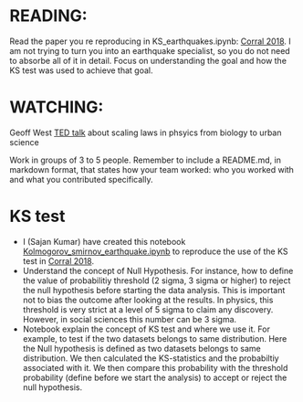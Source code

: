# READING: 
Read the paper you re reproducing in KS_earthquakes.ipynb: [Corral 2018](https://arxiv.org/pdf/0910.0055.pdf).
I am not trying to turn you into an earthquake specialist, so you do not need to absorbe all of it in detail. Focus on understanding the goal and how the KS test was used to achieve that goal. 

# WATCHING: 
Geoff West [TED talk](https://www.ted.com/talks/geoffrey_west_the_surprising_math_of_cities_and_corporations?utm_campaign=tedspread&utm_medium=referral&utm_source=tedcomshare) about scaling laws in phsyics from biology to urban science

Work in groups of 3 to 5 people. 
Remember to include a README.md, in markdown format, that states how your team worked: who you worked with and what you contributed specifically.

#  KS test 
- I (Sajan Kumar) have created this notebook [Kolmogorov_smirnov_earthquake.ipynb](Kolmogorov_smirnov_earthquake.ipynb) to reproduce the use of the KS test in [Corral 2018](https://arxiv.org/pdf/0910.0055.pdf).
- Understand the concept of Null Hypothesis. For instance, how to define the value of probabilitiy threshold (2 sigma, 3 sigma or higher) to reject the null hypothesis before starting the data analysis. This is important not to bias the outcome after looking at the results. In physics, this threshold is very strict at a level of 5 sigma to claim any discovery. However, in social sciences this number can be 3 sigma.
- Notebook explain the concept of KS test and where we use it. For example, to test if the two datasets belongs to same distribution. Here the Null hypothesis is defined as two datasets belongs to same distribution. We then calculated the KS-statistics and the probabiltiy associated with it. We then compare this probability with the threshold probability (define before we start the analysis) to accept or reject the null hypothesis. 
 
